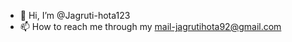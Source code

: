 - 👋 Hi, I’m @Jagruti-hota123
- 📫 How to reach me through my mail-jagrutihota92@gmail.com 

<!---
Jagruti-hota123/Jagruti-hota123 is a ✨ special ✨ repository because its `README.md` (this file) appears on your GitHub profile.
You can click the Preview link to take a look at your changes.
--->
